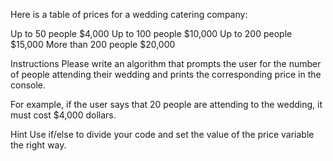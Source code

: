 Here is a table of prices for a wedding catering company:

Up to 50 people                     $4,000
Up to 100 people                   $10,000
Up to 200 people                   $15,000
More than 200 people           $20,000

Instructions
Please write an algorithm that prompts the user for the number of people attending their wedding and prints the corresponding price in the console.

For example, if the user says that 20 people are attending to the wedding, it must cost $4,000 dollars.

Hint
Use if/else to divide your code and set the value of the price variable the right way.